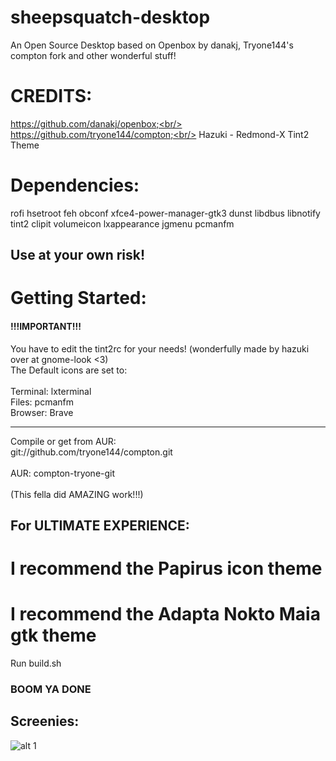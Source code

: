 # sheepsquatch-desktop
An Open Source Desktop based on Openbox by danakj, Tryone144's compton fork and other wonderful stuff! 

# CREDITS:
https://github.com/danakj/openbox;<br/>
https://github.com/tryone144/compton;<br/>
Hazuki - Redmond-X Tint2 Theme<br/>


# Dependencies:
rofi hsetroot feh obconf xfce4-power-manager-gtk3 dunst libdbus libnotify tint2 clipit volumeicon lxappearance jgmenu pcmanfm
## Use at your own risk!


# Getting Started:
#### !!!IMPORTANT!!!
You have to edit the tint2rc for your needs! (wonderfully made by hazuki over at gnome-look <3)<br/>
The Default icons are set to:<br/>
<br/>
Terminal: lxterminal<br/>
Files: pcmanfm<br/>
Browser: Brave<br/>
____________________________________
Compile or get from AUR:<br/>
git://github.com/tryone144/compton.git<br/>
<br/>
AUR: compton-tryone-git<br/>
<br/>
(This fella did AMAZING work!!!)

## For ULTIMATE EXPERIENCE:
# I recommend the  Papirus icon theme
# I recommend the Adapta Nokto Maia gtk theme

Run build.sh

### BOOM YA DONE

## Screenies:

![alt 1](https://i.imgur.com/UhDsNsU.png)
